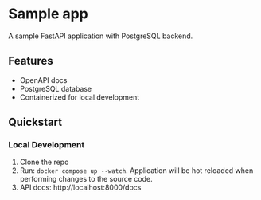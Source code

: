 # Sample app

A sample FastAPI application with PostgreSQL backend.

## Features
- OpenAPI docs
- PostgreSQL database
- Containerized for local development

## Quickstart

### Local Development

1. Clone the repo
2. Run: `docker compose up --watch`. Application will be hot reloaded when performing changes to the source code.
3. API docs: http://localhost:8000/docs

